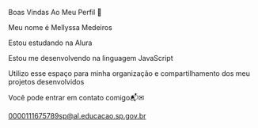 Boas Vindas Ao Meu Perfil 💜

Meu nome é Mellyssa Medeiros

Estou estudando na Alura

Estou me desenvolvendo na linguagem JavaScript

Utilizo esse espaço para minha organização e compartilhamento dos meu projetos desenvolvidos

Você pode entrar em contato comigo📬✉

0000111675789sp@al.educacao.sp.gov.br
